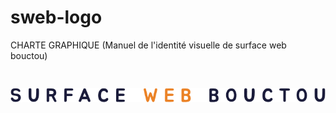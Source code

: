 # sweb-logo
CHARTE GRAPHIQUE (Manuel de l'identité visuelle de surface web bouctou)

<!-- ***https://github.com/madymadesc/sweb-logo/blob/main/image/logo.png -->

# ![left 100%](https://github.com/madymadesc/sweb-logo/blob/main/image/sweb.png)
